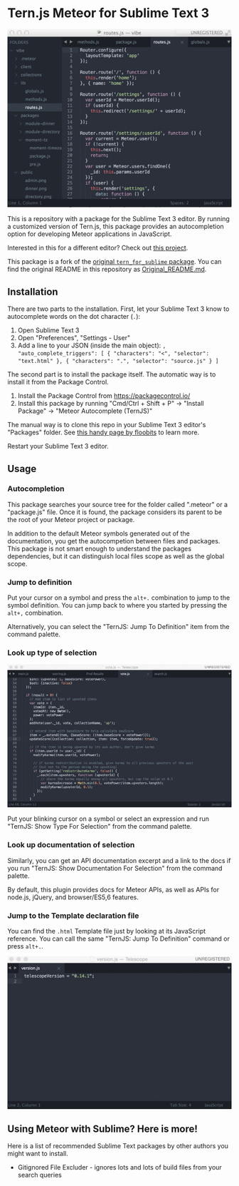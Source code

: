 # Tern.js Meteor for Sublime Text 3

![demo.gif](/img/demo.gif)

This is a repository with a package for the Sublime Text 3 editor. By running a
customized version of Tern.js, this package provides an autocompletion option
for developing Meteor applications in JavaScript.

Interested in this for a different editor? Check out [this project](https://github.com/slava/tern-meteor).

This package is a fork of the [original `tern_for_sublime`
package](https://github.com/marijnh/tern_for_sublime). You can find the original
README in this repository as [Original_README.md](./Original_README.md).

## Installation

There are two parts to the installation. First, let your Sublime Text 3 know to
autocomplete words on the dot character (`.`):

1. Open Sublime Text 3
2. Open "Preferences", "Settings - User"
3. Add a line to your JSON (inside the main object):
	`, "auto_complete_triggers": [ { "characters": "<", "selector": "text.html" }, { "characters": ".", "selector": "source.js" } ]`

The second part is to install the package itself. The automatic way is to
install it from the Package Control.

1. Install the Package Control from <https://packagecontrol.io/>
2. Install this package by running "Cmd/Ctrl + Shift + P" -> "Install Package" -> "Meteor Autocomplete (TernJS)"

The manual way is to clone this repo in your Sublime Text 3 editor's "Packages"
folder. See [this handy page by
floobits](https://floobits.com/help/plugins/sublime) to learn more.

Restart your Sublime Text 3 editor.

## Usage

### Autocompletion

This package searches your source tree for the folder called ".meteor" or a "package.js" file. 
Once it is found, the package considers its parent to be the root of your Meteor
project or package.

In addition to the default Meteor symbols generated out of the documentation,
you get the autocompetion between files and packages. This package is not smart
enough to understand the packages dependencies, but it can distinguish local
files scope as well as the global scope.

### Jump to definition

Put your cursor on a symbol and press the `alt+.` combination to jump to the
symbol definition. You can jump back to where you started by pressing the
`alt+,` combination.

Alternatively, you can select the "TernJS: Jump To Definition" item from the
command palette.

### Look up type of selection

![show type](/img/demo2.gif)

Put your blinking cursor on a symbol or select an expression and run "TernJS:
Show Type For Selection" from the command palette.

### Look up documentation of selection

Similarly, you can get an API documentation excerpt and a link to the docs if
you run "TernJS: Show Documentation For Selection" from the command palette.

By default, this plugin provides docs for Meteor APIs, as well as APIs for
node.js, jQuery, and browser/ES5,6 features.

### Jump to the Template declaration file

You can find the `.html` Template file just by looking at its JavaScript
reference. You can call the same "TernJS: Jump To Definition" command or press
`alt+.`.

![jump to template](/img/demo3.gif)


## Using Meteor with Sublime? Here is more!

Here is a list of recommended Sublime Text packages by other authors you might want to install.

- Gitignored File Excluder - ignores lots and lots of build files from your search queries
